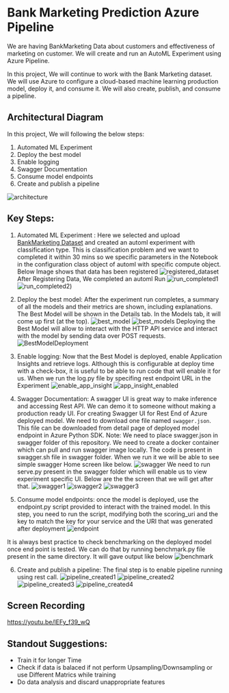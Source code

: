 # Bank Marketing Prediction Azure Pipeline 

We are having BankMarketing Data about customers and effectiveness of marketing on customer. We will create and run an AutoML Experiment using Azure Pipeline. 

In this project, We will continue to work with the Bank Marketing dataset. We will use Azure to configure a cloud-based machine learning production model, deploy it, and consume it. We will also create, publish, and consume a pipeline. 

## Architectural Diagram

In this project, We will following the below steps:

1. Automated ML Experiment
2. Deploy the best model
3. Enable logging
4. Swagger Documentation
5. Consume model endpoints
6. Create and publish a pipeline

![architecture](/images/Architecture.png)

## Key Steps:

1. Automated ML Experiment : Here we selected and upload [BankMarketing Dataset](https://automlsamplenotebookdata.blob.core.windows.net/automl-sample-notebook-data/bankmarketing_train.csv) and created an automl experiment with classification type. This is classification problem and we want to completed it within 30 mins so we specific parameters in the Notebook in the configuration class object of automl with specific compute object.
Below Image shows that data has been registered
![registered_dataset](images/DatasetRegistered.PNG)
After Registering Data, We completed an automl Run
![run_completed1](images/run_completed.PNG)
![run_completed2](images/run_completed2.PNG))

2. Deploy the best model: After the experiment run completes, a summary of all the models and their metrics are shown, including explanations. 
The Best Model will be shown in the Details tab. In the Models tab, it will come up first (at the top).
![best_model](images/best_model.PNG)
![best_models](images/best_models.PNG)
Deploying the Best Model will allow to interact with the HTTP API service and interact with the model by sending data over POST requests.
![BestModelDeployment](images/BestModelDeployment.PNG)

3. Enable logging:
Now that the Best Model is deployed, enable Application Insights and retrieve logs. Although this is configurable at deploy time with a check-box, it is useful to be able to run code that will enable it for us. When we run the log.py file by specifing rest endpoint URL in the Experiment 
![enable_app_insight](images/enable_app_insight.PNG)
![app_insight_enabled](images/app_insight_enabled.PNG)

4. Swagger Documentation: A swagger UI is great way to make inference and accessing Rest API. We can demo it to someone without making a production ready UI.
For creating Swagger UI for Rest End of Azure deployed model. We need to download one file named `swagger.json`. This file can be downloaded from detail page of deployed model endpoint in Azure Python SDK. 
Note: We need to place swagger.json in swagger folder of this repository.
We need to create a docker container which can pull and run swagger image locally. The code is present in swagger.sh file in swagger folder. When we run it we will be able to see simple swagger Home screen like below.
![swagger](images/swagger_home.PNG)
We need to run serve.py present in the swagger folder which will enable us to view experiment specific UI. Below are the the screen that we will get after that.
![swagger1](images/swagger1.PNG)
![swagger2](images/swagger2.PNG)
![swagger3](images/swagger3.PNG)

5. Consume model endpoints: once the model is deployed, use the endpoint.py script provided to interact with the trained model. In this step, you need to run the script, modifying both the scoring_uri and the key to match the key for your service and the URI that was generated after deployment
![endpoint](images/endpoint_results.PNG)

It is always best practice to check benchmarking on the deployed model once end point is tested. We can do that by running benchmark.py file present in the same directory. It will gave output like below
![benchmark](images/BechmarkResults.PNG)

6. Create and publish a pipeline: The final step is to enable pipeline running using rest call.
![pipeline_created1](images/pipeline_created1.PNG)
![pipeline_created2](images/pipeline_created2.PNG)
![pipeline_created3](images/pipeline_created3.PNG)
![pipeline_created4](images/pipeline_created4.PNG)

## Screen Recording
https://youtu.be/lEFy_f39_wQ

## Standout Suggestions:
* Train it for longer Time
* Check if data is balaced if not perform Upsampling/Downsampling or use Different Matrics while training
* Do data analysis and discard unappropriate features
